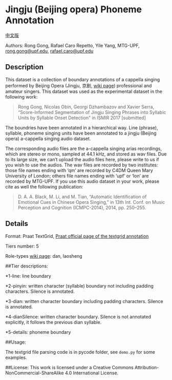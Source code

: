 # Jingju (Beijing opera) Phoneme Annotation

[中文版](https://github.com/ronggong/jingjuPhonemeAnnotation/blob/master/READMEC.md)

Authors: Rong Gong, Rafael Caro Repetto, Yile Yang, MTG-UPF, rong.gong@upf.edu, rafael.caro@upf.edu

## Description
This dataset is a collection of boundary annotations of a cappella singing performed by Beijing Opera (Jingju, 京剧, [wiki page](https://en.wikipedia.org/wiki/Peking_opera)) professional and amateur singers. This dataset was used as the experimental dataset in the following work:

>Rong Gong, Nicolas Obin, Georgi Dzhambazov and Xavier Serra, “Score-Informed Segmentation of Jingju Singing Phrases into Syllabic Units by Syllable Onset Detection" in ISMIR 2017 [submitted]

The boundries have been annotated in a hierarchical way. Line (phrase), syllable, phoneme singing units have been annotated to a jingju (Beijing opera) a-cappella singing audio dataset.

The corresponding audio files are the a-cappella singing arias recordings, which are stereo or mono, sampled at 44.1 kHz, and stored as wav files. Due to its large size, we can’t upload the audio files here, please write to us if you wish to use the audios. The wav files are recorded by two institutes: those file names ending with ‘qm’ are recorded by C4DM Queen Mary University of London; others file names ending with ‘upf’ or ‘lon’ are recorded by MTG-UPF. If you use this audio dataset in your work, please cite as well the following publication:
 
>D. A. A. Black, M. Li, and M. Tian, “Automatic Identification of Emotional Cues in Chinese Opera Singing,” in 13th Int. Conf. on Music Perception and Cognition (ICMPC-2014), 2014, pp. 250–255.

## Details

Format: 	Praat TextGrid, [Praat official page of the textgrid annotation](http://www.fon.hum.uva.nl/praat/manual/Intro_7__Annotation.html)

Tiers number:	5

Role-types [wiki page](https://en.wikipedia.org/wiki/Peking_opera#Classification_of_performers_and_roles): dan, laosheng

##Tier descriptions:

*1-line:         line boundary

*2-pinyin:       written character (syllable) boundary not including padding characters. Silence is annotated.  

*3-dian:         written character boundary including padding characters. Silence is annotated.

*4-dianSilence:  written character boundary. Silence is not annotated explicitly, it follows the previous dian syllable.  

*5-details:      phoneme boundary

##Usage:

The textgrid file parsing code is in pycode folder, see `demo.py` for some examples.

##License:
This work is licensed under a Creative Commons Attribution-NonCommercial-ShareAlike 4.0 International License.
